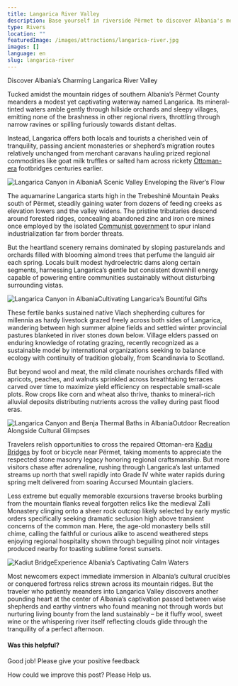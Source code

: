 ```yaml
---
title: Langarica River Valley
description: Base yourself in riverside Përmet to discover Albania's mellow Langarica River Valley sustaining medieval villages and sheep herding trails along with opportunities for whitewater rafting, winery visits and peaceful countryside cycling.
type: Rivers
location: ""
featuredImage: /images/attractions/langarica-river.jpg
images: []
language: en
slug: langarica-river
---
```


Discover Albania’s Charming Langarica River Valley

Tucked amidst the mountain ridges of southern Albania’s Përmet County meanders a modest yet captivating waterway named Langarica. Its mineral-tinted waters amble gently through hillside orchards and sleepy villages, emitting none of the brashness in other regional rivers, throttling through narrow ravines or spilling furiously towards distant deltas.

Instead, Langarica offers both locals and tourists a cherished vein of tranquility, passing ancient monasteries or shepherd’s migration routes relatively unchanged from merchant caravans hauling prized regional commodities like goat milk truffles or salted ham across rickety [Ottoman-era](https://albaniavisit.com/albania-under-ottoman-rule/) footbridges centuries earlier.

![Langarica Canyon in Albania](https://eia476h758b.exactdn.com/wp-content/uploads/2023/12/Langarica-Canyon-.jpeg "Langarica Canyon")A Scenic Valley Enveloping the River’s Flow

The aquamarine Langarica starts high in the Trebeshinë Mountain Peaks south of Përmet, steadily gaining water from dozens of feeding creeks as elevation lowers and the valley widens. The pristine tributaries descend around forested ridges, concealing abandoned zinc and iron ore mines once employed by the isolated [Communist government](https://albaniavisit.com/communist-era/) to spur inland industrialization far from border threats.

But the heartland scenery remains dominated by sloping pasturelands and orchards filled with blooming almond trees that perfume the languid air each spring. Locals built modest hydroelectric dams along certain segments, harnessing Langarica’s gentle but consistent downhill energy capable of powering entire communities sustainably without disturbing surrounding vistas.

![Langarica Canyon in Albania](https://eia476h758b.exactdn.com/wp-content/uploads/2023/12/Canyon-Langarica-in-Albania.jpeg "Canyon Langarica in Albania")Cultivating Langarica’s Bountiful Gifts

These fertile banks sustained native Vlach shepherding cultures for millennia as hardy livestock grazed freely across both sides of Langarica, wandering between high summer alpine fields and settled winter provincial pastures blanketed in river stones down below. Village elders passed on enduring knowledge of rotating grazing, recently recognized as a sustainable model by international organizations seeking to balance ecology with continuity of tradition globally, from Scandinavia to Scotland.

But beyond wool and meat, the mild climate nourishes orchards filled with apricots, peaches, and walnuts sprinkled across breathtaking terraces carved over time to maximize yield efficiency on respectable small-scale plots. Row crops like corn and wheat also thrive, thanks to mineral-rich alluvial deposits distributing nutrients across the valley during past flood eras.

![Langarica Canyon and Benja Thermal Baths in Albania](https://eia476h758b.exactdn.com/wp-content/uploads/2023/12/Thermal-baths-of-Permet-2.jpeg "Thermal baths of Permet 2")Outdoor Recreation Alongside Cultural Glimpses

Travelers relish opportunities to cross the repaired Ottoman-era [Kadiu Bridges](https://albaniavisit.com/attractions/kadiut-bridge/) by foot or bicycle near Përmet, taking moments to appreciate the respected stone masonry legacy honoring regional craftsmanship. But more visitors chase after adrenaline, rushing through Langarica’s last untamed streams up north that swell rapidly into Grade IV white water rapids during spring melt delivered from soaring Accursed Mountain glaciers.

Less extreme but equally memorable excursions traverse brooks burbling from the mountain flanks reveal forgotten relics like the medieval Zalli Monastery clinging onto a sheer rock outcrop likely selected by early mystic orders specifically seeking dramatic seclusion high above transient concerns of the common man. Here, the age-old monastery bells still chime, calling the faithful or curious alike to ascend weathered steps enjoying regional hospitality shown through beguiling pinot noir vintages produced nearby for toasting sublime forest sunsets.

![Kadiut Bridge](https://eia476h758b.exactdn.com/wp-content/uploads/2023/12/Permet-Albania.-Langarica-Canyon-Kadiut-Bridge.jpeg "Permet Albania. Langarica Canyon Kadiut Bridge")Experience Albania’s Captivating Calm Waters

Most newcomers expect immediate immersion in Albania’s cultural crucibles or conquered fortress relics strewn across its mountain ridges. But the traveler who patiently meanders into Langarica Valley discovers another pounding heart at the center of Albania’s captivation passed between wise shepherds and earthy vintners who found meaning not through words but nurturing living bounty from the land sustainably – be it fluffy wool, sweet wine or the whispering river itself reflecting clouds glide through the tranquility of a perfect afternoon.

#### Was this helpful?

 

Good job! Please give your positive feedback

How could we improve this post? Please Help us.